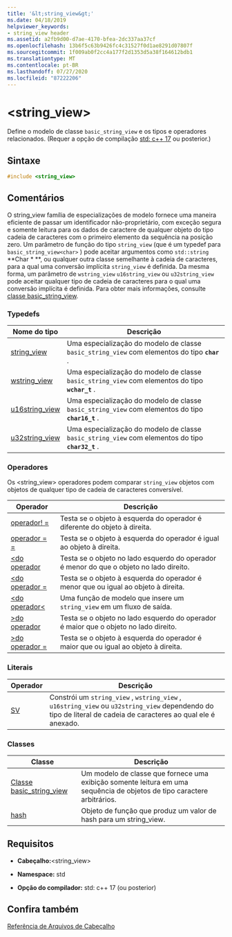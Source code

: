```yaml
---
title: '&lt;string_view&gt;'
ms.date: 04/18/2019
helpviewer_keywords:
- string_view header
ms.assetid: a2fb9d00-d7ae-4170-bfea-2dc337aa37cf
ms.openlocfilehash: 13b6f5c63b9426fc4c31527f0d1ae8291d07807f
ms.sourcegitcommit: 1f009ab0f2cc4a177f2d1353d5a38f164612bdb1
ms.translationtype: MT
ms.contentlocale: pt-BR
ms.lasthandoff: 07/27/2020
ms.locfileid: "87222206"
---
```

# <a name="ltstring_viewgt"></a>&lt;string_view&gt;

Define o modelo de classe `basic_string_view` e os tipos e operadores relacionados. (Requer a opção de compilação [std: c++ 17](../build/reference/std-specify-language-standard-version.md) ou posterior.)

## <a name="syntax"></a>Sintaxe

```cpp
#include <string_view>
```

## <a name="remarks"></a>Comentários

O string_view família de especializações de modelo fornece uma maneira eficiente de passar um identificador não-proprietário, com exceção segura e somente leitura para os dados de caractere de qualquer objeto do tipo cadeia de caracteres com o primeiro elemento da sequência na posição zero. Um parâmetro de função do tipo `string_view` (que é um typedef para `basic_string_view<char>` ) pode aceitar argumentos como `std::string` **Char \* **, ou qualquer outra classe semelhante à cadeia de caracteres, para a qual uma conversão implícita `string_view` é definida. Da mesma forma, um parâmetro de `wstring_view` `u16string_view` ou `u32string_view` pode aceitar qualquer tipo de cadeia de caracteres para o qual uma conversão implícita é definida. Para obter mais informações, consulte [classe basic_string_view](../standard-library/basic-string-view-class.md).

### <a name="typedefs"></a>Typedefs

|Nome do tipo|Descrição|
|-|-|
|[string_view](../standard-library/string-view-typedefs.md#string_view)|Uma especialização do modelo de classe `basic_string_view` com elementos do tipo **`char`** .|
|[wstring_view](../standard-library/string-view-typedefs.md#wstring_view)|Uma especialização do modelo de classe `basic_string_view` com elementos do tipo **`wchar_t`** .|
|[u16string_view](../standard-library/string-view-typedefs.md#u16string_view)|Uma especialização do modelo de classe `basic_string_view` com elementos do tipo **`char16_t`** .|
|[u32string_view](../standard-library/string-view-typedefs.md#u32string_view)|Uma especialização do modelo de classe `basic_string_view` com elementos do tipo **`char32_t`** .|

### <a name="operators"></a>Operadores

Os \<string_view> operadores podem comparar `string_view` objetos com objetos de qualquer tipo de cadeia de caracteres conversível.

|Operador|Descrição|
|-|-|
|[operador! =](../standard-library/string-view-operators.md#op_neq)|Testa se o objeto à esquerda do operador é diferente do objeto à direita.|
|[operador = =](../standard-library/string-view-operators.md#op_eq_eq)|Testa se o objeto à esquerda do operador é igual ao objeto à direita.|
|[<do operador](../standard-library/string-view-operators.md#op_lt)|Testa se o objeto no lado esquerdo do operador é menor do que o objeto no lado direito.|
|[<do operador =](../standard-library/string-view-operators.md#op_lt_eq)|Testa se o objeto à esquerda do operador é menor que ou igual ao objeto à direita.|
|[<do operador\<](../standard-library/string-view-operators.md#op_lt_lt)|Uma função de modelo que insere um `string_view` em um fluxo de saída.|
|[>do operador](../standard-library/string-view-operators.md#op_gt)|Testa se o objeto no lado esquerdo do operador é maior que o objeto no lado direito.|
|[>do operador =](../standard-library/string-view-operators.md#op_gt_eq)|Testa se o objeto à esquerda do operador é maior que ou igual ao objeto à direita.|

### <a name="literals"></a>Literais

|Operador|Descrição|
|-|-|
|[SV](../standard-library/string-view-operators.md#op_sv)|Constrói um `string_view` , `wstring_view` , `u16string_view` ou `u32string_view` dependendo do tipo de literal de cadeia de caracteres ao qual ele é anexado.|

### <a name="classes"></a>Classes

|Classe|Descrição|
|-|-|
|[Classe basic_string_view](../standard-library/basic-string-view-class.md)|Um modelo de classe que fornece uma exibição somente leitura em uma sequência de objetos de tipo caractere arbitrários.|
|[hash](string-view-hash.md)|Objeto de função que produz um valor de hash para um string_view.|

## <a name="requirements"></a>Requisitos

- **Cabeçalho:**\<string_view>

- **Namespace:** std

- **Opção do compilador:** std: c++ 17 (ou posterior)

## <a name="see-also"></a>Confira também

[Referência de Arquivos de Cabeçalho](../standard-library/cpp-standard-library-header-files.md)
